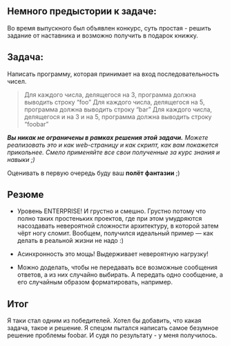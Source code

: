 ## Немного предыстории к задаче:

Во время выпускного был объявлен конкурс, суть простая - решить задание от наставника и возможно получить в подарок книжку.

## Задача:

Написать программу, которая принимает на вход последовательность чисел.

> Для каждого числа, делящегося на 3, программа должна выводить строку “foo”
> Для каждого числа, делящегося на 5, программа должна выводить строку “bar”
> Для каждого числа, делящегося и на 3 и на 5, программа должна выводить строку “foobar”

***Вы никак не ограничены в рамках решения этой задачи.** Можете реализовать это и как web-страницу и как скрипт, как вам покажется прикольнее. Смело применяйте все свои полученные за курс знания и навыки ;)*

Оценивать в первую очередь буду ваш **полёт фантазии** ;)

## Резюме

* Уровень ENTERPRISE! И грустно и смешно. Грустно потому что полно таких простеньких проектов, где при этом умудряются насоздавать невероятной сложности архитектуру, в которой затем чёрт ногу сломит. Вообщем, получился идеальный пример — как делать в реальной жизни не надо :)

* Асинхронность это мощь! Выдерживает невероятную нагрузку!

* Можно доделать, чтобы не передавать все возможные сообщения ответов, а из них случайно выбирать. А передать одно сообщение, а его случайным образом
форматировать, например.

## Итог

Я таки стал одним из победителей. Хотел бы добавить, что какая задача, такое и решение. Я спецом пытался написать самое безумное решение проблемы foobar. И судя по результату - у меня получилось.
